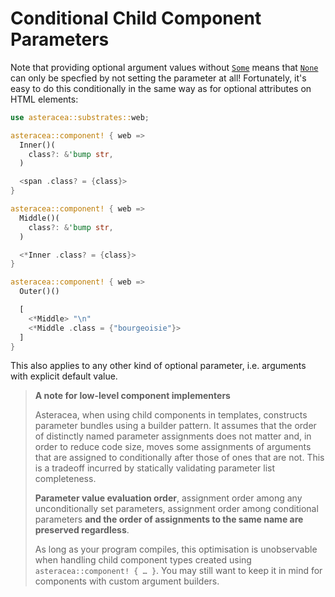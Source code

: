 # Conditional Child Component Parameters

Note that providing optional argument values without [`Some`]() means that [`None`]() can only be specfied by not setting the parameter at all! Fortunately, it's easy to do this conditionally in the same way as for optional attributes on HTML elements:

```rust asteracea=Outer
use asteracea::substrates::web;

asteracea::component! { web =>
  Inner()(
    class?: &'bump str,
  )

  <span .class? = {class}>
}

asteracea::component! { web =>
  Middle()(
    class?: &'bump str,
  )

  <*Inner .class? = {class}>
}

asteracea::component! { web =>
  Outer()()

  [
    <*Middle> "\n"
    <*Middle .class = {"bourgeoisie"}>
  ]
}
```

This also applies to any other kind of optional parameter, i.e. arguments with explicit default value.

> **A note for low-level component implementers**
>
> Asteracea, when using child components in templates, constructs parameter bundles using a builder pattern. It assumes that the order of distinctly named parameter assignments does not matter and, in order to reduce code size, moves some assignments of arguments that are assigned to conditionally after those of ones that are not. This is a tradeoff incurred by statically validating parameter list completeness.
>
> **Parameter value evaluation order**, assignment order among any unconditionally set parameters, assignment order among conditional parameters **and the order of assignments to the same name are preserved regardless**.
>
> As long as your program compiles, this optimisation is unobservable when handling child component types created using `asteracea::component! { … }`. You may still want to keep it in mind for components with custom argument builders.
